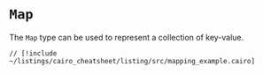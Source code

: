 # `Map`

The `Map` type can be used to represent a collection of key-value.

```cairo
// [!include ~/listings/cairo_cheatsheet/listing/src/mapping_example.cairo]
```
